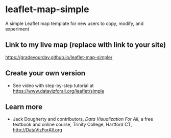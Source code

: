 # leaflet-map-simple
A simple Leaflet map template for new users to copy, modify, and experiment

## Link to my live map (replace with link to your site)

https://gradeyourday.github.io/leaflet-map-simple/

## Create your own version
- See video with step-by-step tutorial at https://www.datavizforall.org/leaflet/simple

## Learn more
- Jack Dougherty and contributors, *Data Visualization For All*, a free textbook and online course, Trinity College, Hartford CT, http://DataVizForAll.org
